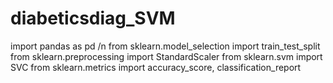 # diabeticsdiag_SVM

import pandas as pd /n
from sklearn.model_selection import train_test_split
from sklearn.preprocessing import StandardScaler
from sklearn.svm import SVC
from sklearn.metrics import accuracy_score, classification_report
